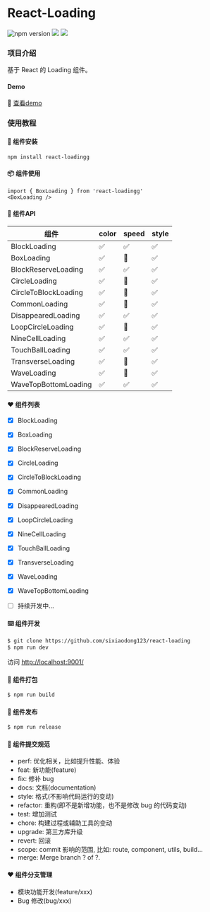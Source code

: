 # React-Loading
![npm version](https://img.shields.io/npm/v/react-loading)  ![](https://img.shields.io/github/license/sixiaodong123/react-loading) ![](https://img.shields.io/npm/dm/react-loadingg)
### 项目介绍

基于 React 的 Loading 组件。
#### Demo

  🎉 [查看demo](http://139.196.82.33:8080/iframe.html?id=demo--demo)

### 使用教程

#### 🎉 组件安装

```
npm install react-loadingg
```

#### 📦 组件使用

```
import { BoxLoading } from 'react-loadingg'
<BoxLoading />
```

#### 🎉 组件API

| 组件   | color| speed | style | 
|  ----  | ----  | ---- |---- |
| BlockLoading  | ✅ | ✅  | ✅ |
| BoxLoading  | ✅ | 🚧  | ✅ |
| BlockReserveLoading  | ✅ | ✅  | ✅ |
| CircleLoading  | ✅ | 🚧  | ✅ |
| CircleToBlockLoading  | ✅ | 🚧 | ✅ |
| CommonLoading  | ✅ |  🚧 | ✅ |
| DisappearedLoading  | ✅ | ✅  | ✅ |
| LoopCircleLoading  |✅  |  🚧 | ✅ |
| NineCellLoading  | ✅ | ✅  | ✅ |
| TouchBallLoading  | ✅ | ✅  | ✅ |
| TransverseLoading  | ✅ |  🚧 | ✅ |
| WaveLoading  |  ✅| 🚧  |  ✅ |
| WaveTopBottomLoading  | ✅ | ✅  | ✅ |

#### ❤️  组件列表

- [x]  BlockLoading 
- [x]  BoxLoading
- [x]  BlockReserveLoading
- [x]  CircleLoading
- [x]  CircleToBlockLoading
- [x]  CommonLoading
- [x]  DisappearedLoading
- [x]  LoopCircleLoading
- [x]  NineCellLoading
- [x]  TouchBallLoading
- [x]  TransverseLoading
- [x]  WaveLoading
- [x]  WaveTopBottomLoading
- [ ]  持续开发中...


####  ⌨️ 组件开发

```bash
$ git clone https://github.com/sixiaodong123/react-loading
$ npm run dev
```
访问 [http://localhost:9001/](http://localhost:9001/)

#### 🔨 组件打包

```bash
$ npm run build
```

#### 🎉 组件发布

```bash
$ npm run release
```

#### 🤝 组件提交规范

- perf: 优化相关，比如提升性能、体验
- feat: 新功能(feature)
- fix: 修补 bug
- docs: 文档(documentation)
- style: 格式(不影响代码运行的变动)
- refactor: 重构(即不是新增功能，也不是修改 bug 的代码变动)
- test: 增加测试
- chore: 构建过程或辅助工具的变动
- upgrade: 第三方库升级
- revert: 回滚
- scope: commit 影响的范围, 比如: route, component, utils, build...
- merge: Merge branch ? of ?.

#### ❤️ 组件分支管理

- 模块功能开发(feature/xxx)
- Bug 修改(bug/xxx)
